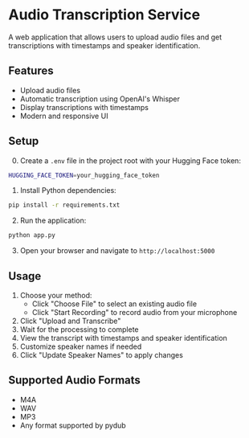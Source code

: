 # Audio Transcription Service

A web application that allows users to upload audio files and get transcriptions with timestamps and speaker identification.

## Features

- Upload audio files
- Automatic transcription using OpenAI's Whisper
- Display transcriptions with timestamps
- Modern and responsive UI

## Setup

0. Create a `.env` file in the project root with your Hugging Face token:
```bash
HUGGING_FACE_TOKEN=your_hugging_face_token
``` 

1. Install Python dependencies:
```bash
pip install -r requirements.txt
```

2. Run the application:
```bash
python app.py
```

3. Open your browser and navigate to `http://localhost:5000`

## Usage

1. Choose your method:
   - Click "Choose File" to select an existing audio file
   - Click "Start Recording" to record audio from your microphone
2. Click "Upload and Transcribe"
3. Wait for the processing to complete
4. View the transcript with timestamps and speaker identification
5. Customize speaker names if needed
6. Click "Update Speaker Names" to apply changes

## Supported Audio Formats

- M4A
- WAV
- MP3
- Any format supported by pydub
